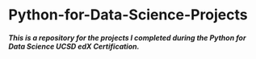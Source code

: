 # Python-for-Data-Science-Projects
##### This is a repository for the projects I completed during the Python for Data Science UCSD edX Certification.

